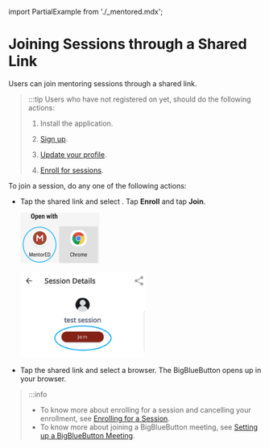 import PartialExample from './_mentored.mdx';

# Joining Sessions through a Shared Link
Users can join mentoring sessions through a shared link.

> :::tip 
> Users who have not registered on <PartialExample mentored /> yet, should do the following actions:
>
> 1. Install the application.
>
> 2. [Sign up](signing-up-as-a-mentee.md).
>
> 3. [Update your profile](creating-and-managing-mentee-profile.md).
>
> 4. [Enroll for sessions](enrolling-for-a-session.md).

  

To join a session, do any one of the following actions:

* Tap the shared link and select **<PartialExample mentored />**. Tap **Enroll** and tap **Join**.
    
   <div class="screenshot">

   ![options to join the session](media/openwith-options.png)

   </div>
   

   <div class="screenshot">

   ![join session button](media/joinsession.png)

   </div>

* Tap the shared link and select a browser. The BigBlueButton opens up in your browser. 



> :::info 
> * To know more about enrolling for a session and cancelling your enrollment, see [Enrolling for a Session](enrolling-for-a-session.md). 
> * To know more about joining a BigBlueButton meeting, see [Setting up a BigBlueButton Meeting](joining-a-session.md).


  
   
